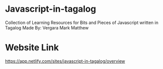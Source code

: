 # Javascript-in-tagalog
Collection of Learning Resources for Bits and Pieces of Javascript written in Tagalog
Made By: Vergara Mark Matthew

# Website Link
https://app.netlify.com/sites/javascript-in-tagalog/overview